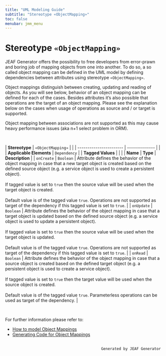 ```yaml
---
title: "UML Modeling Guide"
subtitle: "Stereotype «ObjectMapping»"
toc: false
menubar: jmm_menu
---
```


# Stereotype `«ObjectMapping»`
JEAF Generator offers the possibility to free developers from error-prawn and boring job of mapping objects from one into another. To do so, a so called object mapping can be defined in the UML model by defining dependencies between attributes using stereotype `«ObjectMapping»`. 

Object mappings distinguish between creating, updating and reading of objects. As you will see below, behavior of an object mapping can be defined for each of the cases. Besides attributes it’s also possible that operations are the target of an object mapping. Please see the explanation below on the cases when usage of operations as source and / or target is supported.

Object mapping between associations are not supported as this may cause heavy performance issues (aka n+1 select problem in ORM). 

<br>

| **Stereotype**          | `«ObjectMapping»` | |
| ----------------------- | -------------- | |
| **Applicable Elements** | `Dependency`        |
| **Tagged Values**       |                       |                                                                                                                                                                                                          |
| **Name**                | **Type**              | **Description**                                                                                                                                                                                          |
| `onCreate`   | `Boolean` | Attribute defines the behavior of the object mapping in case that a new target object is created based on the defined source object (e.g. a service object is used to create a persistent object).<br><br>If tagged value is set to `true` then the source value will be used when the target object is created.<br><br>Default value is of the tagged value `true`. Operations are not supported as target of the dependency if this tagged value is set to `true`.  |
| `onUpdate`   | `Boolean` | Attribute defines the behavior of the object mapping in case that a target object is updated based on the defined source object (e.g. a service object is used to update a persistent object).<br><br>If tagged value is set to `true` then the source value will be used when the target object is updated.<br><br>Default value is of the tagged value `true`. Operations are not supported as target of the dependency if this tagged value is set to `true`.  |
| `onRead`   | `Boolean` | Attribute defines the behavior of the object mapping in case that a source object is created based on the defined target object (e.g. a persistent object is used to create a service object).<br><br>If tagged value is set to `true` then the target value will be used when the source object is created.<br><br>Default value is of the tagged value `true`. Parameterless operations can be used as target of the dependency.  |

<br>

For further information please refer to:
- [How to model Object Mappings](/uml-modeling-guide/how-tos/how-to-model-object-mappings)
- [Generating Code for Object Mappings](/developer-guide/code-for-object-mappings)


<br>

<div style="text-align: right"><code>Generated by JEAF Generator</code></div>

    